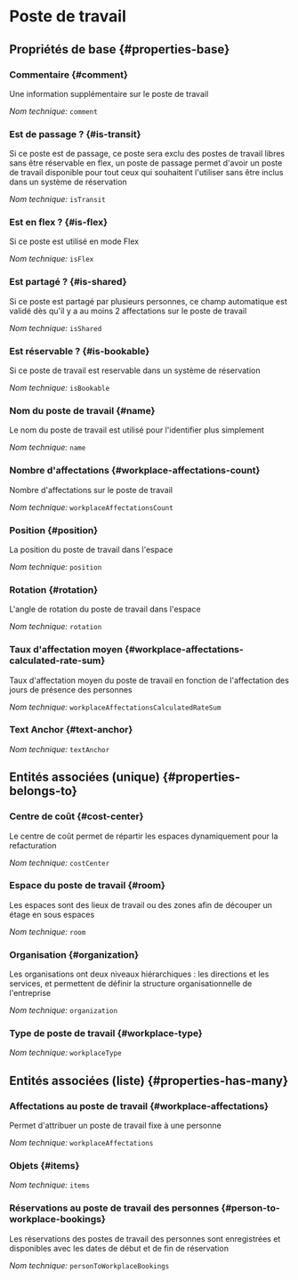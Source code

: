 # Poste de travail
<!--- THIS FILE IS GENERATED PLEASE DO NOT EDIT IT DIRECTLY --->



<OH code="workplace"/>


## Propriétés de base {#properties-base}

### Commentaire {#comment}

Une information supplémentaire sur le poste de travail

*Nom technique:* ```comment```
<PH code="workplace:comment"/>

### Est de passage ? {#is-transit}

Si ce poste est de passage, ce poste sera exclu des postes de travail libres sans être réservable en flex, un poste de passage permet d'avoir un poste de travail disponible pour tout ceux qui souhaitent l'utiliser sans être inclus dans un système de réservation

*Nom technique:* ```isTransit```
<PH code="workplace:isTransit"/>

### Est en flex ? {#is-flex}

Si ce poste est utilisé en mode Flex

*Nom technique:* ```isFlex```
<PH code="workplace:isFlex"/>

### Est partagé ? {#is-shared}

Si ce poste est partagé par plusieurs personnes, ce champ automatique est validé dès qu'il y a au moins 2 affectations sur le poste de travail

*Nom technique:* ```isShared```
<PH code="workplace:isShared"/>

### Est réservable ? {#is-bookable}

Si ce poste de travail est reservable dans un système de réservation

*Nom technique:* ```isBookable```
<PH code="workplace:isBookable"/>

### Nom du poste de travail {#name}

Le nom du poste de travail est utilisé pour l'identifier plus simplement

*Nom technique:* ```name```
<PH code="workplace:name"/>

### Nombre d'affectations {#workplace-affectations-count}

Nombre d'affectations sur le poste de travail

*Nom technique:* ```workplaceAffectationsCount```
<PH code="workplace:workplaceAffectationsCount"/>

### Position {#position}

La position du poste de travail dans l'espace

*Nom technique:* ```position```
<PH code="workplace:position"/>

### Rotation {#rotation}

L'angle de rotation du poste de travail dans l'espace

*Nom technique:* ```rotation```
<PH code="workplace:rotation"/>

### Taux d'affectation moyen {#workplace-affectations-calculated-rate-sum}

Taux d'affectation moyen du poste de travail en fonction de l'affectation des jours de présence des personnes

*Nom technique:* ```workplaceAffectationsCalculatedRateSum```
<PH code="workplace:workplaceAffectationsCalculatedRateSum"/>

### Text Anchor {#text-anchor}



*Nom technique:* ```textAnchor```
<PH code="workplace:textAnchor"/>


## Entités associées (unique) {#properties-belongs-to}

### Centre de coût {#cost-center}

Le centre de coût permet de répartir les espaces dynamiquement pour la refacturation

*Nom technique:* ```costCenter```
<PH code="workplace:costCenter"/>

### Espace du poste de travail {#room}

Les espaces sont des lieux de travail ou des zones afin de découper un étage en sous espaces

*Nom technique:* ```room```
<PH code="workplace:room"/>

### Organisation {#organization}

Les organisations ont deux niveaux hiérarchiques : les directions et les services, et permettent de définir la structure organisationnelle de l'entreprise

*Nom technique:* ```organization```
<PH code="workplace:organization"/>

### Type de poste de travail {#workplace-type}



*Nom technique:* ```workplaceType```
<PH code="workplace:workplaceType"/>


## Entités associées (liste) {#properties-has-many}

### Affectations au poste de travail {#workplace-affectations}

Permet d'attribuer un poste de travail fixe à une personne

*Nom technique:* ```workplaceAffectations```
<PH code="workplace:workplaceAffectations"/>

### Objets {#items}



*Nom technique:* ```items```
<PH code="workplace:items"/>

### Réservations au poste de travail des personnes {#person-to-workplace-bookings}

Les réservations des postes de travail des personnes sont enregistrées et disponibles avec les dates de début et de fin de réservation

*Nom technique:* ```personToWorkplaceBookings```
<PH code="workplace:personToWorkplaceBookings"/>




